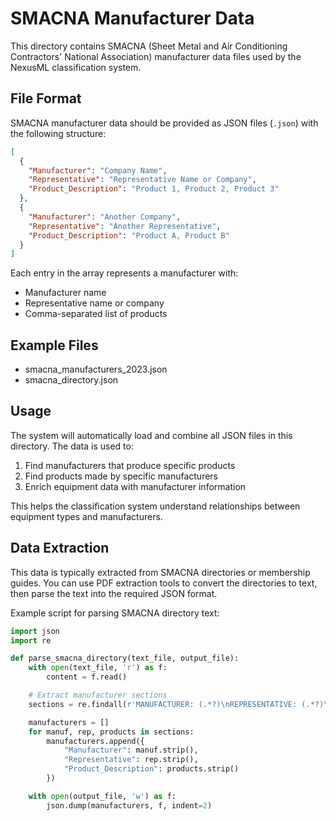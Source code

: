 # SMACNA Manufacturer Data

This directory contains SMACNA (Sheet Metal and Air Conditioning Contractors'
National Association) manufacturer data files used by the NexusML classification
system.

## File Format

SMACNA manufacturer data should be provided as JSON files (`.json`) with the
following structure:

```json
[
  {
    "Manufacturer": "Company Name",
    "Representative": "Representative Name or Company",
    "Product_Description": "Product 1, Product 2, Product 3"
  },
  {
    "Manufacturer": "Another Company",
    "Representative": "Another Representative",
    "Product_Description": "Product A, Product B"
  }
]
```

Each entry in the array represents a manufacturer with:

- Manufacturer name
- Representative name or company
- Comma-separated list of products

## Example Files

- smacna_manufacturers_2023.json
- smacna_directory.json

## Usage

The system will automatically load and combine all JSON files in this directory.
The data is used to:

1. Find manufacturers that produce specific products
2. Find products made by specific manufacturers
3. Enrich equipment data with manufacturer information

This helps the classification system understand relationships between equipment
types and manufacturers.

## Data Extraction

This data is typically extracted from SMACNA directories or membership guides.
You can use PDF extraction tools to convert the directories to text, then parse
the text into the required JSON format.

Example script for parsing SMACNA directory text:

```python
import json
import re

def parse_smacna_directory(text_file, output_file):
    with open(text_file, 'r') as f:
        content = f.read()

    # Extract manufacturer sections
    sections = re.findall(r'MANUFACTURER: (.*?)\nREPRESENTATIVE: (.*?)\nPRODUCTS: (.*?)(?=\n\nMANUFACTURER:|$)', content, re.DOTALL)

    manufacturers = []
    for manuf, rep, products in sections:
        manufacturers.append({
            "Manufacturer": manuf.strip(),
            "Representative": rep.strip(),
            "Product_Description": products.strip()
        })

    with open(output_file, 'w') as f:
        json.dump(manufacturers, f, indent=2)
```
